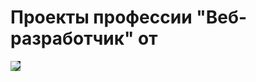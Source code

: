 <!DOCTYPE html>
<html lang="en">
<head>
  <meta charset="UTF-8">
  <meta name="viewport" content="width=device-width, initial-scale=1.0">
  <meta http-equiv="X-UA-Compatible" content="ie=edge">
</head>
<body>
  <h1>Проекты профессии "Веб-разработчик" от</h1> <img src="https://loftschool.com/img/logoretina.png">
<style type="text/css">
 img {
   background-color: #363837;
 }
</style>

</body>
</html>
